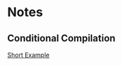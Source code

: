 # Notes

## Conditional Compilation

[Short Example](https://stackoverflow.com/questions/76384694/how-to-do-conditional-compilation-with-zig)
